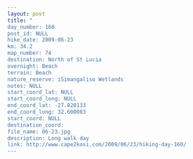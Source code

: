 ```yaml
---
layout: post
title: "
day_number: 160
post_id: NULL
hike_date: 2009-06-23
km: 34.2
map_number: 74
destination: North of St Lucia
overnight: Beach
terrain: Beach
nature_reserve: iSimangaliso Wetlands
notes: NULL
start_coord_lat: NULL
start_coord_long: NULL
end_coord_lat: -27.820133
end_coord_long: 32.600083
start_coord: NULL
destination_coord: 
file_name: 06-23.jpg
description: Long walk day
link: http://www.cape2kosi.com/2009/06/23/hiking-day-160/
---
```

